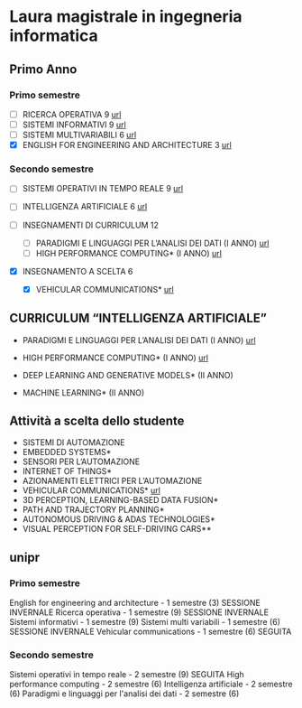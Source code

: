 # Laura magistrale in ingegneria informatica


## Primo Anno
### Primo semestre
- [ ] RICERCA OPERATIVA 9 [url](https://elly2023.dia.unipr.it/course/view.php?id=827)
- [ ] SISTEMI INFORMATIVI 9 [url](https://elly2023.dia.unipr.it/course/view.php?id=830)
- [ ] SISTEMI MULTIVARIABILI 6 [url](https://elly2023.dia.unipr.it/course/view.php?id=831)
- [x] ENGLISH FOR ENGINEERING AND ARCHITECTURE 3 [url](https://elly2023.dia.unipr.it/course/view.php?id=972)

### Secondo semestre
- [ ] SISTEMI OPERATIVI IN TEMPO REALE 9 [url](https://elly2023.dia.unipr.it/course/view.php?id=832)
- [ ] INTELLIGENZA ARTIFICIALE 6 [url](https://elly2023.dia.unipr.it/course/view.php?id=822)


- [ ] INSEGNAMENTI DI CURRICULUM 12
  - [ ] PARADIGMI E LINGUAGGI PER L’ANALISI DEI DATI (I ANNO) [url](https://elly2023.dia.unipr.it/course/view.php?id=839)
  - [ ] HIGH PERFORMANCE COMPUTING* (I ANNO) [url](https://elly2023.dia.unipr.it/course/view.php?id=838)

- [x] INSEGNAMENTO A SCELTA 6
  - [x] VEHICULAR COMMUNICATIONS* [url](https://elly2023.dia.unipr.it/course/view.php?id=582)


## CURRICULUM “INTELLIGENZA ARTIFICIALE”
- PARADIGMI E LINGUAGGI PER L’ANALISI DEI DATI (I ANNO) [url](https://elly2023.dia.unipr.it/course/view.php?id=839)
- HIGH PERFORMANCE COMPUTING* (I ANNO) [url](https://elly2023.dia.unipr.it/course/view.php?id=838)

- DEEP LEARNING AND GENERATIVE MODELS* (II ANNO)
- MACHINE LEARNING* (II ANNO)

## Attività a scelta dello studente
- SISTEMI DI AUTOMAZIONE
- EMBEDDED SYSTEMS*
- SENSORI PER L’AUTOMAZIONE
- INTERNET OF THINGS*
- AZIONAMENTI ELETTRICI PER L’AUTOMAZIONE
- VEHICULAR COMMUNICATIONS* [url](https://elly2023.dia.unipr.it/course/view.php?id=582)
- 3D PERCEPTION, LEARNING-BASED DATA FUSION*
- PATH AND TRAJECTORY PLANNING*
- AUTONOMOUS DRIVING & ADAS TECHNOLOGIES*
- VISUAL PERCEPTION FOR SELF-DRIVING CARS**



## unipr
### Primo semestre
English for engineering and architecture - 1 semestre (3) SESSIONE INVERNALE
Ricerca operativa - 1 semestre (9) SESSIONE INVERNALE
Sistemi informativi - 1 semestre (9)
Sistemi multi variabili - 1 semestre (6) SESSIONE INVERNALE
Vehicular communications - 1 semestre (6) SEGUITA

### Secondo semestre
Sistemi operativi in tempo reale - 2 semestre (9) SEGUITA
High performance computing - 2 semestre (6)
Intelligenza artificiale - 2 semestre (6)
Paradigmi e linguaggi per l'analisi dei dati - 2 semestre (6)
